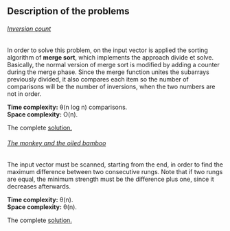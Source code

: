 ## Description of the problems

###### [Inversion count](https://www.spoj.com/problems/INVCNT/)

In order to solve this problem, on the input vector is applied the sorting algorithm of **merge sort**, which implements the approach divide et solve.
Basically, the normal version of merge sort is modified by adding a counter during the merge phase.
Since the merge function unites the subarrays previously divided, it also compares each item so the number of comparisons will be the number of inversions, when the two numbers are not in order.

**Time complexity:** θ(n log n) comparisons.<br>
**Space complexity:** O(n).

The complete [solution.](https://github.com/Claire-gip/CompetitiveProgramming-Unipi/blob/master/Lecture_03/inversionCount.cc)


###### [The monkey and the oiled bamboo](https://onlinejudge.org/index.php?option=onlinejudge&Itemid=8&page=show_problem&problem=3183)

The input vector must be scanned, starting from the end, in order to find the maximum difference between two consecutive rungs.
Note that if two rungs are equal, the minimum strength must be the difference plus one, since it decreases afterwards.

**Time complexity:** θ(n).<br>
**Space complexity:** θ(n).

The complete [solution.](https://github.com/Claire-gip/CompetitiveProgramming-Unipi/blob/master/Lecture_03/monkey.cc)